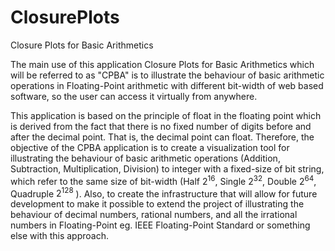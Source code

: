 # ClosurePlots
 Closure Plots for Basic Arithmetics

The main use of this application Closure Plots for Basic Arithmetics which will be referred to as "CPBA" is to illustrate the behaviour of basic arithmetic operations in Floating-Point arithmetic with different bit-width of web based software, so the user can access it virtually from anywhere.

This application is based on the principle of float in the floating point which is derived from the fact that there is no fixed number of digits before and after the decimal point. That is, the decimal point can float. Therefore, the objective of the CPBA application is to create a visualization tool for illustrating the behaviour of basic arithmetic operations (Addition, Subtraction, Multiplication, Division) to integer with a fixed-size of bit string, which refer to the same size of bit-width (Half $2^{16}$, Single $2^{32}$, Double $2^{64}$, Quadruple $2^{128}$ ). Also, to create the infrastructure that will allow for future development to make it possible to extend the project of illustrating the behaviour of decimal numbers, rational numbers, and all the irrational numbers in Floating-Point eg. IEEE Floating-Point Standard or something else with this approach.
